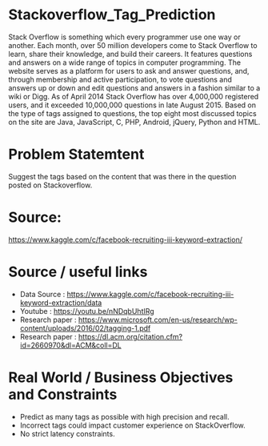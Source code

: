 # Stackoverflow_Tag_Prediction
Stack Overflow is something which every programmer use one way or another. Each month, over 50 million developers come to Stack Overflow to learn, share their knowledge, and build their careers. It features questions and answers on a wide range of topics in computer programming. The website serves as a platform for users to ask and answer questions, and, through membership and active participation, to vote questions and answers up or down and edit questions and answers in a fashion similar to a wiki or Digg. As of April 2014 Stack Overflow has over 4,000,000 registered users, and it exceeded 10,000,000 questions in late August 2015. Based on the type of tags assigned to questions, the top eight most discussed topics on the site are Java, JavaScript, C, PHP, Android, jQuery, Python and HTML.

# Problem Statemtent

Suggest the tags based on the content that was there in the question posted on Stackoverflow.

# Source: 
https://www.kaggle.com/c/facebook-recruiting-iii-keyword-extraction/

# Source / useful links
- Data Source : https://www.kaggle.com/c/facebook-recruiting-iii-keyword-extraction/data
- Youtube : https://youtu.be/nNDqbUhtIRg
- Research paper : https://www.microsoft.com/en-us/research/wp-content/uploads/2016/02/tagging-1.pdf
- Research paper : https://dl.acm.org/citation.cfm?id=2660970&dl=ACM&coll=DL

# Real World / Business Objectives and Constraints
- Predict as many tags as possible with high precision and recall.
- Incorrect tags could impact customer experience on StackOverflow.
- No strict latency constraints.
